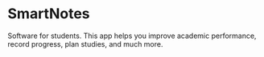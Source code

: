 # SmartNotes
Software for students. This app helps you improve academic performance, record progress, plan studies, and much more.
